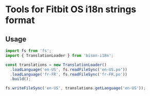 Tools for Fitbit OS i18n strings format
=======================================

Usage
-----
```js
import fs from 'fs';
import { TranslationLoader } from 'bison-i18n';

const translations = new TranslationLoader()
  .loadLanguage('en-US', fs.readFileSync('en-US.po'))
  .loadLanguage('fr-FR', fs.readFileSync('fr-FR.po'))
  .build();

fs.writeFileSync('en-US', translations.getLanguage('en-US'));
```
